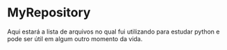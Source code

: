 # MyRepository

Aqui estará a lista de arquivos no qual fui utilizando para estudar python e
pode ser útil em algum outro momento da vida.
